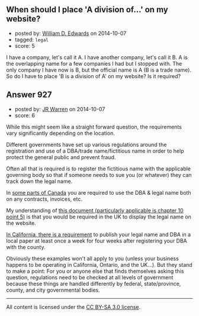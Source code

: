 ## When should I place 'A division of...' on my website?

- posted by: [William D. Edwards](https://stackexchange.com/users/4746080/william-d-edwards) on 2014-10-07
- tagged: `legal`
- score: 5

I have a company, let's call it A. I have another company, let's call it B. A is the overlapping name for a few companies I had but I stopped with. The only company I have now is B, but the official name is A (B is a trade name). So do I have to place 'B is a division of A' on my website? Is it required?


## Answer 927

- posted by: [JR Warren](https://stackexchange.com/users/1866317/jr-warren) on 2014-10-07
- score: 6

<p>While this might seem like a straight forward question, the requirements vary significantly depending on the location.</p>

<p>Different governments have set up various regulations around the registration and use of a DBA/trade name/fictitious name in order to help protect the general public and prevent fraud.</p>

<p>Often all that is required is to register the fictitious name with the applicable governing body so that if someone needs to sue you (or whatever) they can track down the legal name.</p>

<p>In <a href="http://www.canlii.org/en/on/laws/stat/rso-1990-c-b17/latest/rso-1990-c-b17.html#sec2subsec6">some parts of Canada</a> you are required to use the DBA &amp; legal name both on any contracts, invoices, etc.  </p>

<p>My understanding of <a href="http://www.companieshouse.gov.uk/about/gbhtml/gp1.shtml#ch10">this document (particularly applicable is chapter 10 point 5)</a> is that you would be required in the UK to display the legal name on the website.</p>

<p><a href="http://www.business.ca.gov/StartaBusiness/RegisteringaBusiness/FictitiousBusinessName.aspx">In California, there is a requirement</a> to publish your legal name and DBA in a local paper at least once a week for four weeks after registering your DBA with the county.</p>

<p>Obviously these examples won't all apply to you (unless your business happens to be operating in California, Ontario, and the UK...).  But they stand to make a point:  For you or anyone else that finds themselves asking this question, regulations need to be checked at all levels of government because these things are handled differently by federal, state/province, county, and city governmental bodies.</p>




---

All content is licensed under the [CC BY-SA 3.0 license](https://creativecommons.org/licenses/by-sa/3.0/).
